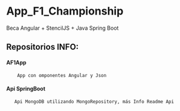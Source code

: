# App_F1_Championship
 Beca Angular + StencilJS + Java Spring Boot
 
## Repositorios INFO:

#### AF1App
     
        App con omponentes Angular y Json  
        
#### Api SpringBoot
    
       Api MongoDB utilizando MongoRepository, más Info Readme Api
